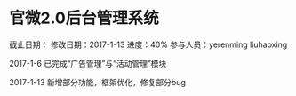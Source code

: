 # 官微2.0后台管理系统
截止日期： 
修改日期：2017-1-13 
进度：40% 
参与人员：yerenming liuhaoxing

2017-1-6 已完成“广告管理”与“活动管理”模块

2017-1-13 新增部分功能，框架优化，修复部分bug
